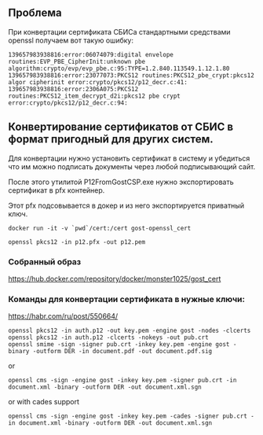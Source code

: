 ## Проблема
При конвертации сертификата СБИСа стандартными средствами openssl получаем вот такую ошибку:  
  
```
139657983938816:error:06074079:digital envelope routines:EVP_PBE_CipherInit:unknown pbe algorithm:crypto/evp/evp_pbe.c:95:TYPE=1.2.840.113549.1.12.1.80
139657983938816:error:23077073:PKCS12 routines:PKCS12_pbe_crypt:pkcs12 algor cipherinit error:crypto/pkcs12/p12_decr.c:41:
139657983938816:error:2306A075:PKCS12 routines:PKCS12_item_decrypt_d2i:pkcs12 pbe crypt error:crypto/pkcs12/p12_decr.c:94:
```

## Конвертирование сертификатов от СБИС в формат пригодный для других систем.
  
Для конвертации нужно установить сертификат в систему и убедиться что им можно подписать документы через любой подписывающий сайт.  
  
После этого утилитой P12FromGostCSP.exe нужно экспортировать сертификат в pfx контейнер.  
  
Этот pfx подсовывается в докер и из него экспортируется приватный ключ.  
  
```
docker run -it -v `pwd`/cert:/cert gost-openssl_cert

openssl pkcs12 -in p12.pfx -out p12.pem
```

### Собранный образ
https://hub.docker.com/repository/docker/monster1025/gost_cert

### Команды для конвертации сертификата в нужные ключи:
https://habr.com/ru/post/550664/

```
openssl pkcs12 -in auth.p12 -out key.pem -engine gost -nodes -clcerts
openssl pkcs12 -in auth.p12 -clcerts -nokeys -out pub.crt
openssl smime -sign -signer pub.crt -inkey key.pem -engine gost -binary -outform DER -in document.pdf -out document.pdf.sig
```
or 
```
openssl cms -sign -engine gost -inkey key.pem -signer pub.crt -in document.xml -binary -outform DER -out document.xml.sgn
```
or with cades support
```
openssl cms -sign -engine gost -inkey key.pem -cades -signer pub.crt -in document.xml -binary -outform DER -out document.xml.sgn
```
